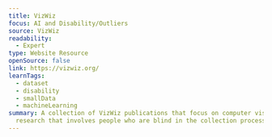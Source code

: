 ```yaml
---
title: VizWiz
focus: AI and Disability/Outliers
source: VizWiz
readability:
  - Expert
type: Website Resource
openSource: false
link: https://vizwiz.org/
learnTags:
  - dataset
  - disability
  - smallData
  - machineLearning
summary: A collection of VizWiz publications that focus on computer vision
  research that involves people who are blind in the collection process.
---
```

